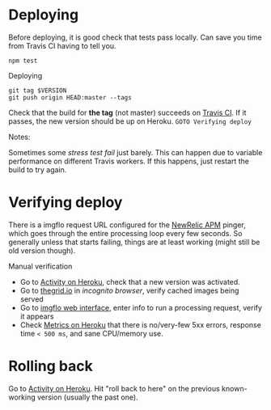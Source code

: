 
Deploying
============

Before deploying, it is good check that tests pass locally. Can save you time from Travis CI having to tell you.

    npm test

Deploying

    git tag $VERSION
    git push origin HEAD:master --tags

Check that the build for **the tag** (not master) succeeds on
[Travis CI](http://travis-ci.org/imgflo/imgflo-server).
If it passes, the new version should be up on Heroku. `GOTO Verifying deploy`

Notes:

Sometimes some *stress test fail* just barely.
This can happen due to variable performance on different Travis workers.
If this happens, just restart the build to try again.

Verifying deploy
================

There is a imgflo request URL configured for the [NewRelic APM](https://rpm.newrelic.com/accounts/946863/applications/5632805) pinger,
which goes through the entire processing loop every few seconds.
So generally unless that starts failing, things are at least working (might still be old version though).

Manual verification

* Go to [Activity on Heroku](https://dashboard.heroku.com/apps/imgflo/activity), check that a new version was activated.
* Go to [thegrid.io](https://thegrid.io) in *incognito browser*, verify cached images being served
* Go to [imgflo web interface](http://imgflo.herokuapp.com), enter info to run a processing request, verify it appears
* Check [Metrics on Heroku](https://dashboard.heroku.com/apps/imgflo)
that there is no/very-few 5xx errors, response time `< 500 ms`, and sane CPU/memory use.

Rolling back
===========

Go to [Activity on Heroku](https://dashboard.heroku.com/apps/imgflo/activity).
Hit "roll back to here" on the previous known-working version (usually the past one).
